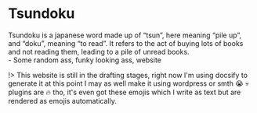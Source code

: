 # Tsundoku

Tsundoku is a japanese word made up of “tsun”, here meaning “pile up”, and “doku”, meaning “to read”.
It refers to the act of buying lots of books and not reading them, leading to a pile of unread books.
<br /> - Some random ass, funky looking ass, website

!> This website is still in the drafting stages, right now I'm using docsify to generate it at this point I may as well make it using wordpress or smth :sob: :skull: plugins are :fire: tho, it's even got these emojis which I write as text but are rendered as emojis automatically.
